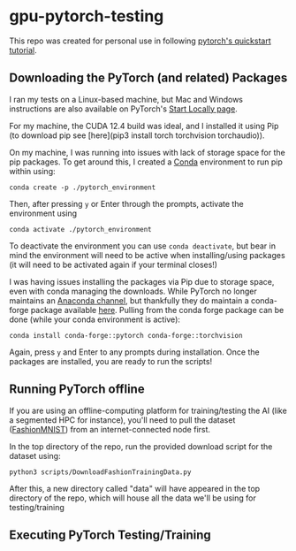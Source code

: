 # gpu-pytorch-testing
This repo was created for personal use in following [pytorch's quickstart tutorial](https://pytorch.org/tutorials/beginner/basics/quickstart_tutorial.html).

## Downloading the PyTorch (and related) Packages
I ran my tests on a Linux-based machine, but Mac and Windows instructions are also available on PyTorch's [Start Locally page](https://pytorch.org/get-started/locally/).

For my machine, the CUDA 12.4 build was ideal, and I installed it using Pip (to download pip see [here](pip3 install torch torchvision torchaudio)).

On my machine, I was running into issues with lack of storage space for the pip packages. To get around this, I created a [Conda](https://github.com/conda-forge/miniforge) environment to run pip within using:
```
conda create -p ./pytorch_environment
```

Then, after pressing `y` or Enter through the prompts, activate the environment using
```
conda activate ./pytorch_environment
```
To deactivate the environment you can use `conda deactivate`, but bear in mind the environment will need to be active when installing/using packages (it will need to be activated again if your terminal closes!)

I was having issues installing the packages via Pip due to storage space, even with conda managing the downloads. While PyTorch no longer maintains an [Anaconda channel](https://github.com/pytorch/pytorch/issues/138506), but thankfully they do maintain a conda-forge package available [here](https://anaconda.org/conda-forge/pytorch). Pulling from the conda forge package can be done (while your conda environment is active):
```
conda install conda-forge::pytorch conda-forge::torchvision
```

Again, press `y` and Enter to any prompts during installation. Once the packages are installed, you are ready to run the scripts!

## Running PyTorch offline
If you are using an offline-computing platform for training/testing the AI (like a segmented HPC for instance), you'll need to pull the dataset ([FashionMNIST](https://pytorch.org/vision/stable/generated/torchvision.datasets.FashionMNIST.html)) from an internet-connected node first.

In the top directory of the repo, run the provided download script for the dataset using:
```
python3 scripts/DownloadFashionTrainingData.py
```
After this, a new directory called "data" will have appeared in the top directory of the repo, which will house all the data we'll be using for testing/training

## Executing PyTorch Testing/Training


